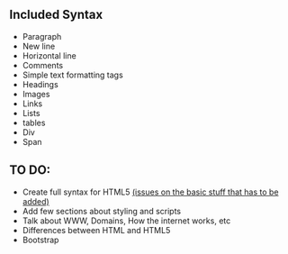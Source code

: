 ## Included Syntax
<ul> 
<li>  Paragraph 
<li>  New line
<li> Horizontal line
<li> Comments
<li> Simple text formatting tags
<li> Headings
<li> Images
<li> Links
<li> Lists
<li> tables
<li> Div
<li> Span

</ul>

## TO DO:
<ul> 
<li> Create full syntax for HTML5 <a href = "https://github.com/dwyl/learn-html5/issues?q=is%3Aissue+is%3Aopen+label%3A"help+wanted"> 
(issues on the basic stuff that has to be added) </a> <br>
<li> Add few sections about styling and scripts
<li> Talk about WWW, Domains, How the internet works, etc 
<li> Differences between HTML and HTML5
<li> Bootstrap
</ul>
